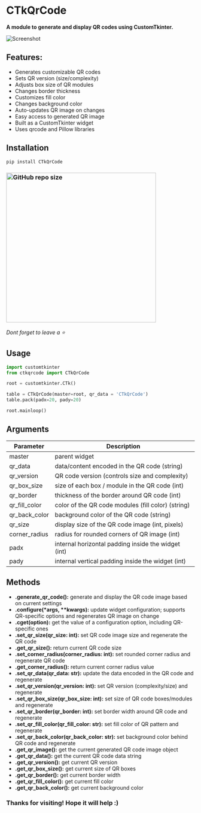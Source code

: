 # CTkQrCode

**A module to generate and display QR codes using CustomTkinter.**

![Screenshot](https://github.com/user-attachments/assets/895a3b61-8083-47f7-8e5d-1252d890440e)

## Features:
- Generates customizable QR codes
- Sets QR version (size/complexity)
- Adjusts box size of QR modules
- Changes border thickness
- Customizes fill color
- Changes background color
- Auto-updates QR image on changes
- Easy access to generated QR image
- Built as a CustomTkinter widget
- Uses qrcode and Pillow libraries
  
## Installation
```
pip install CTkQrCode
```

### [<img alt="GitHub repo size" src="https://img.shields.io/github/repo-size/hu-matin/CTkQrCode?&color=white&label=Download%20Source%20Code&logo=Python&logoColor=yellow&style=for-the-badge"  width="400">](https://github.com/hu-matin/CTkQrCode/archive/refs/heads/main.zip)

_Dont forget to leave a ⭐_

## Usage
```python
import customtkinter
from ctkqrcode import CTkQrCode

root = customtkinter.CTk()

table = CTkQrCode(master=root, qr_data = 'CTkQrCode')
table.pack(padx=20, pady=20)

root.mainloop()
```
## Arguments


| Parameter       | Description                                            |
| --------------- | ------------------------------------------------------ |
| master          | parent widget                                          |
| qr_data        | data/content encoded in the QR code (string)         |
| qr_version     | QR code version (controls size and complexity)       |
| qr_box_size   | size of each box / module in the QR code (int)         |
| qr_border      | thickness of the border around QR code (int)         |
| qr_fill_color | color of the QR code modules (fill color) (string) |
| qr_back_color | background color of the QR code (string)             |
| qr_size        | display size of the QR code image (int, pixels)      |
| corner_radius  | radius for rounded corners of QR image (int)         |
| padx            | internal horizontal padding inside the widget (int)  |
| pady            | internal vertical padding inside the widget (int)    |




## Methods
- **.generate_qr_code():** generate and display the QR code image based on current settings  
- <b>.configure(*args, **kwargs):</b> update widget configuration; supports QR-specific options and regenerates QR image on change  
- **.cget(option):** get the value of a configuration option, including QR-specific ones  
- **.set_qr_size(qr_size: int):** set QR code image size and regenerate the QR code
- **.get_qr_size():** return current QR code size
- **.set_corner_radius(corner_radius: int):** set rounded corner radius and regenerate QR code
- **.get_corner_radius():** return current corner radius value
- **.set_qr_data(qr_data: str):** update the data encoded in the QR code and regenerate
- **.set_qr_version(qr_version: int):** set QR version (complexity/size) and regenerate
- **.set_qr_box_size(qr_box_size: int):** set size of QR code boxes/modules and regenerate
- **.set_qr_border(qr_border: int):** set border width around QR code and regenerate
- **.set_qr_fill_color(qr_fill_color: str):** set fill color of QR pattern and regenerate
- **.set_qr_back_color(qr_back_color: str):** set background color behind QR code and regenerate
- **.get_qr_image():** get the current generated QR code image object
- **.get_qr_data():** get the current QR code data string
- **.get_qr_version():** get current QR version
- **.get_qr_box_size():** get current size of QR boxes
- **.get_qr_border():** get current border width
- **.get_qr_fill_color():** get current fill color
- **.get_qr_back_color():** get current background color

### Thanks for visiting! Hope it will help :)
